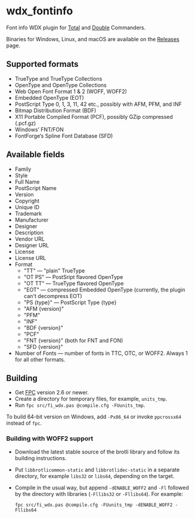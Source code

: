 # wdx_fontinfo

Font info WDX plugin for [Total][Total Commander]
and [Double][Double Commander] Commanders.

Binaries for Windows, Linux, and macOS are available on the
[Releases](https://github.com/danpla/wdx_fontinfo/releases/latest) page.


## Supported formats

* TrueType and TrueType Collections
* OpenType and OpenType Collections
* Web Open Font Format 1 & 2 (WOFF, WOFF2)
* Embedded OpenType (EOT)
* PostScript Type 0, 1, 3, 11, 42 etc., possibly with AFM, PFM, and INF
* Bitmap Distribution Format (BDF)
* X11 Portable Compiled Format (PCF), possibly GZip compressed (.pcf.gz)
* Windows’ FNT/FON
* FontForge’s Spline Font Database (SFD)


## Available fields

* Family
* Style
* Full Name
* PostScript Name
* Version
* Copyright
* Unique ID
* Trademark
* Manufacturer
* Designer
* Description
* Vendor URL
* Designer URL
* License
* License URL
* Format
    * "TT" — "plain" TrueType
    * "OT PS" — PostSript flavored OpenType
    * "OT TT" — TrueType flavored OpenType
    * "EOT" — compressed Embedded OpenType (currently, the plugin can't
      decompress EOT)
    * "PS {type}" — PostScript Type {type}
    * "AFM {version}"
    * "PFM"
    * "INF"
    * "BDF {version}"
    * "PCF"
    * "FNT {version}" (both for FNT and FON)
    * "SFD {version}"
* Number of Fonts — number of fonts in TTC, OTC, or WOFF2. Always 1 for all
  other formats.


## Building

* Get [FPC](https://www.freepascal.org/) version 2.6 or newer.
* Create a directory for temporary files, for example, `units_tmp`.
* Run `fpc src/fi_wdx.pas @compile.cfg -FUunits_tmp`.

To build 64-bit version on Windows, add `-Px86_64` or invoke `ppcrossx64`
instead of `fpc`.

### Building with WOFF2 support

  * Download the latest stable source of the brotli library and
    follow its building instructions.

  * Put `libbrotlicommon-static` and `libbrotlidec-static` in a separate
    directory, for example `libs32` or `libs64`, depending on the target.

  * Compile in the usual way, but append `-dENABLE_WOFF2` and `-Fl`
    followed by the directory with libraries (`-Fllibs32` or
    `-Fllibs64`). For example:

        fpc src/fi_wdx.pas @compile.cfg -FUunits_tmp -dENABLE_WOFF2 -Fllibs64


[Total Commander]: http://www.ghisler.com/
[Double Commander]: http://doublecmd.sourceforge.net/
